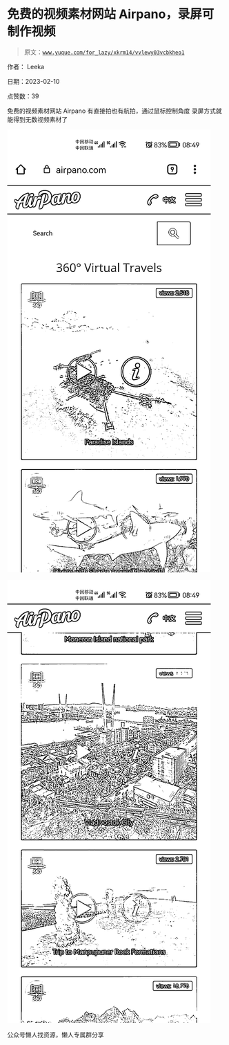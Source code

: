 # 免费的视频素材网站 Airpano，录屏可制作视频

> 原文：[`www.yuque.com/for_lazy/xkrm14/vvlewy03vcbkheo1`](https://www.yuque.com/for_lazy/xkrm14/vvlewy03vcbkheo1)



作者： Leeka



日期：2023-02-10



点赞数：39



免费的视频素材网站 Airpano 有直接拍也有航拍，通过鼠标控制角度 录屏方式就能得到无数视频素材了



![](img/8d6ea391d7cb2e15c1e54be2561d1c72.png)



![](img/4cc23dc8d62d094b0d11787de2df80a0.png)



公众号懒人找资源，懒人专属群分享

